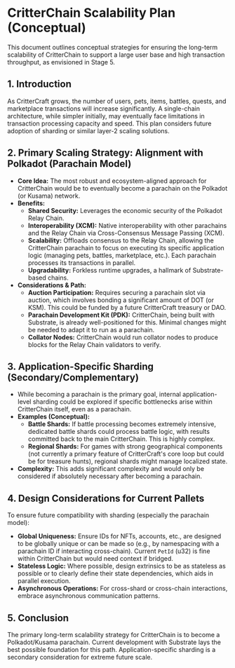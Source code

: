 # CritterChain Scalability Plan (Conceptual)

This document outlines conceptual strategies for ensuring the long-term scalability of CritterChain to support a large user base and high transaction throughput, as envisioned in Stage 5.

## 1. Introduction

As CritterCraft grows, the number of users, pets, items, battles, quests, and marketplace transactions will increase significantly. A single-chain architecture, while simpler initially, may eventually face limitations in transaction processing capacity and speed. This plan considers future adoption of sharding or similar layer-2 scaling solutions.

## 2. Primary Scaling Strategy: Alignment with Polkadot (Parachain Model)

*   **Core Idea:** The most robust and ecosystem-aligned approach for CritterChain would be to eventually become a parachain on the Polkadot (or Kusama) network.
*   **Benefits:**
    *   **Shared Security:** Leverages the economic security of the Polkadot Relay Chain.
    *   **Interoperability (XCM):** Native interoperability with other parachains and the Relay Chain via Cross-Consensus Message Passing (XCM).
    *   **Scalability:** Offloads consensus to the Relay Chain, allowing the CritterChain parachain to focus on executing its specific application logic (managing pets, battles, marketplace, etc.). Each parachain processes its transactions in parallel.
    *   **Upgradability:** Forkless runtime upgrades, a hallmark of Substrate-based chains.
*   **Considerations & Path:**
    *   **Auction Participation:** Requires securing a parachain slot via auction, which involves bonding a significant amount of DOT (or KSM). This could be funded by a future CritterCraft treasury or DAO.
    *   **Parachain Development Kit (PDK):** CritterChain, being built with Substrate, is already well-positioned for this. Minimal changes might be needed to adapt it to run as a parachain.
    *   **Collator Nodes:** CritterChain would run collator nodes to produce blocks for the Relay Chain validators to verify.

## 3. Application-Specific Sharding (Secondary/Complementary)

*   While becoming a parachain is the primary goal, internal application-level sharding could be explored if specific bottlenecks arise within CritterChain itself, even as a parachain.
*   **Examples (Conceptual):**
    *   **Battle Shards:** If battle processing becomes extremely intensive, dedicated battle shards could process battle logic, with results committed back to the main CritterChain. This is highly complex.
    *   **Regional Shards:** For games with strong geographical components (not currently a primary feature of CritterCraft's core loop but could be for treasure hunts), regional shards might manage localized state.
*   **Complexity:** This adds significant complexity and would only be considered if absolutely necessary after becoming a parachain.

## 4. Design Considerations for Current Pallets

To ensure future compatibility with sharding (especially the parachain model):

*   **Global Uniqueness:** Ensure IDs for NFTs, accounts, etc., are designed to be globally unique or can be made so (e.g., by namespacing with a parachain ID if interacting cross-chain). Current `PetId` (u32) is fine within CritterChain but would need context if bridged.
*   **Stateless Logic:** Where possible, design extrinsics to be as stateless as possible or to clearly define their state dependencies, which aids in parallel execution.
*   **Asynchronous Operations:** For cross-shard or cross-chain interactions, embrace asynchronous communication patterns.

## 5. Conclusion

The primary long-term scalability strategy for CritterChain is to become a Polkadot/Kusama parachain. Current development with Substrate lays the best possible foundation for this path. Application-specific sharding is a secondary consideration for extreme future scale.
